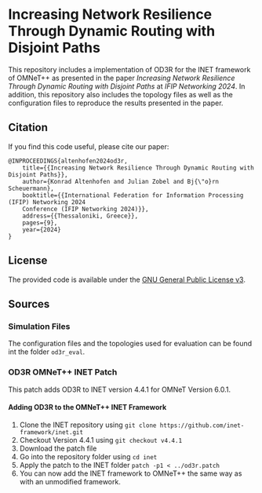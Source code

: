 # Increasing Network Resilience Through Dynamic Routing with Disjoint Paths
This repository includes a implementation of OD3R for the INET framework of OMNeT++ as presented in the paper _Increasing Network Resilience Through Dynamic Routing with Disjoint Paths_ at _IFIP Networking 2024_.
In addition, this repository also includes the topology files as well as the configuration files to reproduce the results presented in the paper.

## Citation
If you find this code useful, please cite our paper:
```
@INPROCEEDINGS{altenhofen2024od3r,
	title={{Increasing Network Resilience Through Dynamic Routing with Disjoint Paths}},
	author={Konrad Altenhofen and Julian Zobel and Bj{\"o}rn Scheuermann},
	booktitle={{International Federation for Information Processing (IFIP) Networking 2024
	Conference (IFIP Networking 2024)}},
	address={{Thessaloniki, Greece}},
	pages={9},
	year={2024}
}
```

## License
The provided code is available under the [GNU General Public License v3](https://www.gnu.org/licenses/gpl-3.0).

## Sources
### Simulation Files
The configuration files and the topologies used for evaluation can be found int the folder `od3r_eval`.

### OD3R OMNeT++ INET Patch
This patch adds OD3R to INET version 4.4.1 for OMNeT Version 6.0.1.

#### Adding OD3R to the OMNeT++ INET Framework
1. Clone the INET repository using ``git clone https://github.com/inet-framework/inet.git``
2. Checkout Version 4.4.1 using ``git checkout v4.4.1``
3. Download the patch file
4. Go into the repository folder using ``cd inet``
5. Apply the patch to the INET folder ``patch -p1 < ../od3r.patch``
6. You can now add the INET framework to OMNeT++ the same way as with an unmodified framework.

